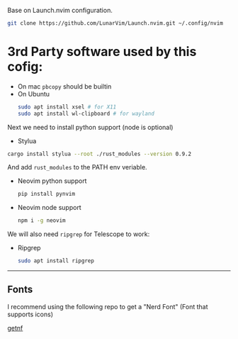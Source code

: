 Base on Launch.nvim configuration.

```sh
git clone https://github.com/LunarVim/Launch.nvim.git ~/.config/nvim
```

# 3rd Party software used by this cofig:

- On mac `pbcopy` should be builtin
- On Ubuntu
  ```sh
  sudo apt install xsel # for X11
  sudo apt install wl-clipboard # for wayland
  ```

Next we need to install python support (node is optional)

- Stylua

```sh
cargo install stylua --root ./rust_modules --version 0.9.2
```

And add `rust_modules` to the PATH env veriable.

- Neovim python support

  ```sh
  pip install pynvim
  ```

- Neovim node support

  ```sh
  npm i -g neovim
  ```

We will also need `ripgrep` for Telescope to work:

- Ripgrep

  ```sh
  sudo apt install ripgrep
  ```

---

## Fonts

I recommend using the following repo to get a "Nerd Font" (Font that supports icons)

[getnf](https://github.com/ronniedroid/getnf)

